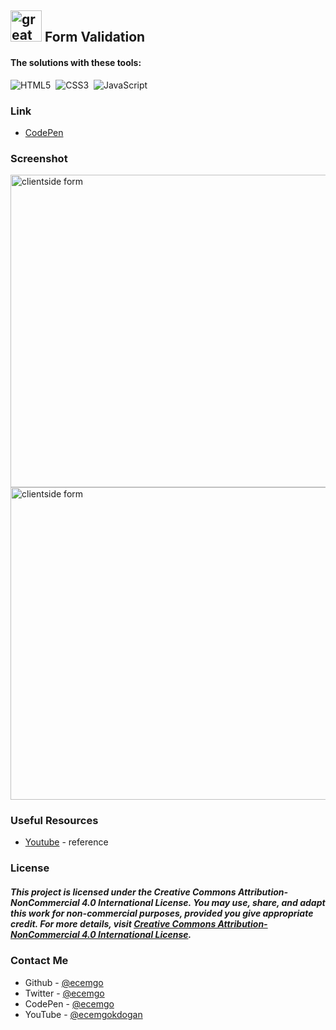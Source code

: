 ## <img src="https://user-images.githubusercontent.com/13468728/233831804-0f5c7ee5-d654-4c13-9c77-a5bd6dc4fe74.jpg" title="great tricks" alt="great tricks" width="50" height="50"/> Form Validation

#### The solutions with these tools:

![HTML5](https://img.shields.io/badge/-HTML5-E34F26?style=for-the-badge&logo=html5&logoColor=white)&nbsp;
![CSS3](https://img.shields.io/badge/-CSS3-1572B6?style=for-the-badge&logo=css3)&nbsp;
![JavaScript](https://img.shields.io/badge/Javascript-F7DF1E.svg?style=for-the-badge&logo=javascript&logoColor=black)&nbsp;

### Link

- [CodePen](https://codepen.io/ecemgo/pen/vYVWKXG)

### Screenshot

<div align="left">
<img src="https://github.com/ecemgo/mini-samples-great-tricks/assets/13468728/850293f4-81ba-4a68-b68b-212c76e32a16" title="clientside form" alt="clientside form" width="800" height="500"/>
<img src="https://github.com/ecemgo/mini-samples-great-tricks/assets/13468728/a690a4e5-4080-4771-8813-f4ec1d59bece" title="clientside form" alt="clientside form" width="800" height="500"/>
</div>

### Useful Resources

- [Youtube](https://www.youtube.com/watch?v=rsd4FNGTRBw) - reference

### License

##### This project is licensed under the Creative Commons Attribution-NonCommercial 4.0 International License. You may use, share, and adapt this work for non-commercial purposes, provided you give appropriate credit. For more details, visit [Creative Commons Attribution-NonCommercial 4.0 International License](https://creativecommons.org/licenses/by-nc/4.0/).

### Contact Me

- Github - [@ecemgo](https://github.com/ecemgo)
- Twitter - [@ecemgo](https://twitter.com/ecemgo)
- CodePen - [@ecemgo](https://codepen.io/ecemgo)
- YouTube - [@ecemgokdogan](https://www.youtube.com/channel/UCktkPv17cw27PaFGcnZa_aQ)
